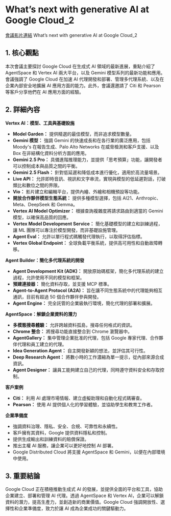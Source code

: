 # What’s next with generative AI at Google Cloud_2
[會議影片連結]()
What’s next with generative AI at Google Cloud_2

## 1. 核心觀點

本次會議主要探討 Google Cloud 在生成式 AI 領域的最新進展，重點介紹了 AgentSpace 和 Vertex AI 兩大平台，以及 Gemini 模型系列的最新功能和應用。會議強調了 Google Cloud 在加速 AI 代理開發和部署、管理多代理系統、以及在企業內部安全地擴展 AI 應用方面的能力。此外，會議還邀請了 Citi 和 Pearson 等客戶分享他們在 AI 應用方面的經驗。

## 2. 詳細內容

**Vertex AI：模型、工具與基礎設施**

*   **Model Garden：** 提供精選的最佳模型，而非追求模型數量。
*   **Gemini 模型：** 強調 Gemini 的快速成長和在各行業的廣泛應用，包括 Moody's 在報告生成、Palo Alto Networks 在威脅檢測和客戶支援、以及 Box 在非結構化資料分析方面的應用。
*   **Gemini 2.5 Pro：** 具備進階推理能力，並提供「思考預算」功能，讓開發者可以控制成本與品質之間的平衡。
*   **Gemini 2.5 Flash：** 針對低延遲和降低成本進行優化，適用於高流量場景。
*   **Live API：** 允許即時音訊、視訊和文字串流，實現與模型的低延遲對話，打破類比和數位之間的界限。
*   **Vio：** 影片建立和編輯平台，提供內繪、外繪和相機預設等功能。
*   **開放合作夥伴模型生態系統：** 提供多種模型選擇，包括 AI21、Anthropic、Meta、DeepSeek 和 Gemma。
*   **Vertex AI Model Optimizer：** 根據查詢複雜度將請求路由到適當的 Gemini 模型，以確保高品質的回應。
*   **Vertex Model Development Service：** 簡化基礎模型的建立和訓練過程，讓 ML 團隊可以專注於模型開發，而非基礎設施管理。
*   **Agent Eval：** 允許以單行程式碼觸發代理執行，以取得評估指標。
*   **Vertex Global Endpoint：** 全球負載平衡系統，提供高可用性和自動故障轉移。

**Agent Builder：簡化多代理系統的開發**

*   **Agent Development Kit (ADK)：** 開放原始碼框架，簡化多代理系統的建立過程，允許使用不同的模型和框架。
*   **預建連接器：** 簡化資料存取，並支援 MCP 標準。
*   **Agent-to-Agent Protocol (A2A)：** 旨在讓不同生態系統中的代理能夠相互通訊，目前有超過 50 個合作夥伴參與開發。
*   **Agent Engine：** 完全託管的企業級執行環境，簡化代理的部署和擴展。

**AgentSpace：解鎖企業資料的潛力**

*   **多模態搜尋體驗：** 允許跨越資料孤島，搜尋任何格式的資訊。
*   **Chrome 整合：** 將搜尋功能直接整合到 Chrome 瀏覽器中。
*   **AgentGallery：** 集中管理企業批准的代理，包括 Google 專家代理、合作夥伴代理和員工建立的代理。
*   **Idea Generation Agent：** 自主開發新穎的想法，並評估其可行性。
*   **Deep Research Agent：** 將數小時的工作濃縮為單一提示，從內部來源合成資訊。
*   **Agent Designer：** 讓員工能夠建立自己的代理，同時遵守資料安全和存取控制。

**客戶案例**

*   **Citi：** 利用 AI 處理市場情報、建立虛擬助理和自動化程式碼審查。
*   **Pearson：** 使用 AI 提供個人化的學習體驗，並協助學生和教育工作者。

**企業準備度**

*   強調資料治理、隱私、安全、合規、可靠性和永續性。
*   客戶擁有其資料，Google 提供資料隱私和控制。
*   提供生成輸出和訓練資料的賠償保證。
*   推出主權 AI 服務，讓企業可以更好地控制 AI 部署。
*   Google Distributed Cloud 將支援 AgentSpace 和 Gemini，以便在內部環境中使用。

## 3. 重要結論

Google Cloud 正在積極推動生成式 AI 的發展，並提供全面的平台和工具，協助企業建立、部署和管理 AI 代理。透過 AgentSpace 和 Vertex AI，企業可以解鎖資料的潛力，提高生產力，並創造新的商業價值。Google Cloud 強調開放性、選擇性和企業準備度，致力於讓 AI 成為企業成功的關鍵驅動力。
